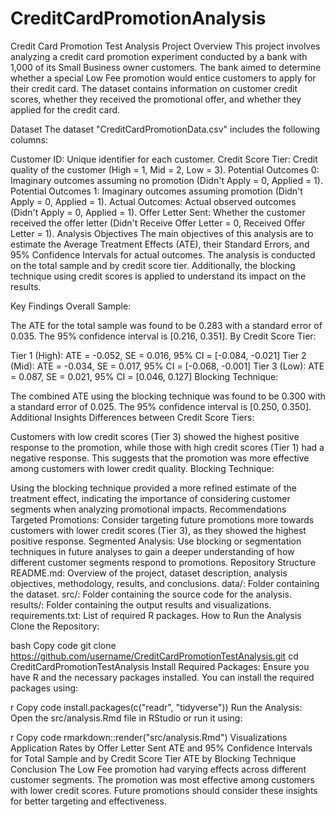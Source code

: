 # CreditCardPromotionAnalysis
Credit Card Promotion Test Analysis
Project Overview
This project involves analyzing a credit card promotion experiment conducted by a bank with 1,000 of its Small Business owner customers. The bank aimed to determine whether a special Low Fee promotion would entice customers to apply for their credit card. The dataset contains information on customer credit scores, whether they received the promotional offer, and whether they applied for the credit card.

Dataset
The dataset "CreditCardPromotionData.csv" includes the following columns:

Customer ID: Unique identifier for each customer.
Credit Score Tier: Credit quality of the customer (High = 1, Mid = 2, Low = 3).
Potential Outcomes 0: Imaginary outcomes assuming no promotion (Didn't Apply = 0, Applied = 1).
Potential Outcomes 1: Imaginary outcomes assuming promotion (Didn't Apply = 0, Applied = 1).
Actual Outcomes: Actual observed outcomes (Didn't Apply = 0, Applied = 1).
Offer Letter Sent: Whether the customer received the offer letter (Didn't Receive Offer Letter = 0, Received Offer Letter = 1).
Analysis Objectives
The main objectives of this analysis are to estimate the Average Treatment Effects (ATE), their Standard Errors, and 95% Confidence Intervals for actual outcomes. The analysis is conducted on the total sample and by credit score tier. Additionally, the blocking technique using credit scores is applied to understand its impact on the results.

Key Findings
Overall Sample:

The ATE for the total sample was found to be 0.283 with a standard error of 0.035. The 95% confidence interval is [0.216, 0.351].
By Credit Score Tier:

Tier 1 (High): ATE = -0.052, SE = 0.016, 95% CI = [-0.084, -0.021]
Tier 2 (Mid): ATE = -0.034, SE = 0.017, 95% CI = [-0.068, -0.001]
Tier 3 (Low): ATE = 0.087, SE = 0.021, 95% CI = [0.046, 0.127]
Blocking Technique:

The combined ATE using the blocking technique was found to be 0.300 with a standard error of 0.025. The 95% confidence interval is [0.250, 0.350].
Additional Insights
Differences between Credit Score Tiers:

Customers with low credit scores (Tier 3) showed the highest positive response to the promotion, while those with high credit scores (Tier 1) had a negative response.
This suggests that the promotion was more effective among customers with lower credit quality.
Blocking Technique:

Using the blocking technique provided a more refined estimate of the treatment effect, indicating the importance of considering customer segments when analyzing promotional impacts.
Recommendations
Targeted Promotions: Consider targeting future promotions more towards customers with lower credit scores (Tier 3), as they showed the highest positive response.
Segmented Analysis: Use blocking or segmentation techniques in future analyses to gain a deeper understanding of how different customer segments respond to promotions.
Repository Structure
README.md: Overview of the project, dataset description, analysis objectives, methodology, results, and conclusions.
data/: Folder containing the dataset.
src/: Folder containing the source code for the analysis.
results/: Folder containing the output results and visualizations.
requirements.txt: List of required R packages.
How to Run the Analysis
Clone the Repository:

bash
Copy code
git clone https://github.com/username/CreditCardPromotionTestAnalysis.git
cd CreditCardPromotionTestAnalysis
Install Required Packages:
Ensure you have R and the necessary packages installed. You can install the required packages using:

r
Copy code
install.packages(c("readr", "tidyverse"))
Run the Analysis:
Open the src/analysis.Rmd file in RStudio or run it using:

r
Copy code
rmarkdown::render("src/analysis.Rmd")
Visualizations
Application Rates by Offer Letter Sent
ATE and 95% Confidence Intervals for Total Sample and by Credit Score Tier
ATE by Blocking Technique
Conclusion
The Low Fee promotion had varying effects across different customer segments. The promotion was most effective among customers with lower credit scores. Future promotions should consider these insights for better targeting and effectiveness.
